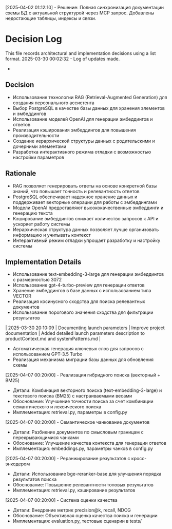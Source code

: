 [2025-04-02 01:12:10] - Решение: Полная синхронизация документации схемы БД с актуальной структурой через MCP запрос. Добавлены недостающие таблицы, индексы и связи.
# Decision Log

This file records architectural and implementation decisions using a list format.
2025-03-30 00:02:32 - Log of updates made.

*

## Decision

* Использование технологии RAG (Retrieval-Augmented Generation) для создания персонального ассистента
* Выбор PostgreSQL в качестве базы данных для хранения элементов и эмбеддингов
* Использование моделей OpenAI для генерации эмбеддингов и ответов
* Реализация кэширования эмбеддингов для повышения производительности
* Создание иерархической структуры данных с родительскими и дочерними элементами
* Разработка интерактивного режима отладки с возможностью настройки параметров

## Rationale 

* RAG позволяет генерировать ответы на основе конкретной базы знаний, что повышает точность и релевантность ответов
* PostgreSQL обеспечивает надежное хранение данных и поддерживает векторные операции для работы с эмбеддингами
* Модели OpenAI предоставляют высококачественные эмбеддинги и генерацию текста
* Кэширование эмбеддингов снижает количество запросов к API и ускоряет работу системы
* Иерархическая структура данных позволяет лучше организовать информацию и учитывать контекст
* Интерактивный режим отладки упрощает разработку и настройку системы

## Implementation Details

* Использование text-embedding-3-large для генерации эмбеддингов с размерностью 3072
* Использование gpt-4-turbo-preview для генерации ответов
* Хранение эмбеддингов в базе данных с использованием типа VECTOR
* Реализация косинусного сходства для поиска релевантных документов
* Использование порогового значения сходства для фильтрации результатов

| 2025-03-30 20:10:09 | Documenting launch parameters | Improve project documentation | Added detailed launch parameters description to productContext.md and systemPatterns.md |
* Автоматическая генерация ключевых слов для запросов с использованием GPT-3.5 Turbo
* Реализация механизма миграции базы данных для обновления схемы

[2025-04-07 00:20:00] - Реализация гибридного поиска (векторный + BM25)
- Детали: Комбинация векторного поиска (text-embedding-3-large) и текстового поиска (BM25) с настраиваемыми весами
- Обоснование: Улучшение точности поиска за счет комбинации семантического и лексического поиска
- Имплементация: retrieval.py, параметры в config.py

[2025-04-07 00:20:00] - Семантическое чанкование документов
- Детали: Разбиение документов по смысловым границам с перекрывающимися чанками
- Обоснование: Улучшение качества контекста для генерации ответов
- Имплементация: embeddings.py, параметры чанков в config.py

[2025-04-07 00:20:00] - Реранжирование результатов с кросс-энкодером
- Детали: Использование bge-reranker-base для улучшения порядка результатов поиска
- Обоснование: Повышение релевантности топовых результатов
- Имплементация: retrieval.py, кэширование результатов

[2025-04-07 00:20:00] - Система оценки качества
- Детали: Внедрение метрик precision@k, recall, NDCG
- Обоснование: Объективная оценка качества поиска и генерации
- Имплементация: evaluation.py, тестовые сценарии в tests/